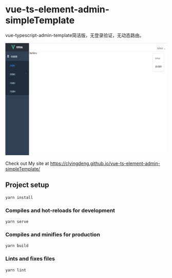# vue-ts-element-admin-simpleTemplate
vue-typescript-admin-template简洁版，无登录验证，无动态路由。
<p align="center">
  <img width="800" height="350" src="public/assets/example.png">
</p>

Check out My site at https://clyingdeng.github.io/vue-ts-element-admin-simpleTemplate/

## Project setup
```
yarn install
```

### Compiles and hot-reloads for development
```
yarn serve
```

### Compiles and minifies for production
```
yarn build
```

### Lints and fixes files
```
yarn lint
```
